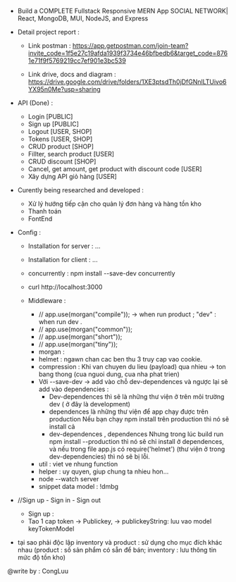 - Build a COMPLETE Fullstack Responsive MERN App SOCIAL NETWORK| React, MongoDB, MUI, NodeJS, and Express

- Detail project report :
    + Link postman : https://app.getpostman.com/join-team?invite_code=1f5e27c19afda1939f3734e46bfbedb6&target_code=8761e71f9f5769219cc7ef901e3bc539

    + Link drive, docs and diagram : https://drive.google.com/drive/folders/1XE3ptsdTh0jDfGNnlLTUivo6YX95n0Me?usp=sharing

- API (Done) : 
    + Login [PUBLIC]
    + Sign up [PUBLIC]
    + Logout [USER, SHOP]
    + Tokens [USER, SHOP]
    + CRUD product [SHOP]
    + Fillter, search product [USER]
    + CRUD discount [SHOP]
    + Cancel, get amount, get product with discount code [USER]
    + Xây dựng API giỏ hàng [USER]

- Curently being researched and developed : 
    + Xử lý hướng tiếp cận cho quản lý đơn hàng và hàng tồn kho
    + Thanh toán
    + FontEnd

- Config :

    + Installation for server : ...
    + Installation for client : ...
    + concurrently : npm install --save-dev concurrently
    + curl http://localhost:3000

    + Middleware :
        - // app.use(morgan("compile")); -> when run product ; "dev" : when run dev .
        - // app.use(morgan("common"));
        - // app.use(morgan("short"));
        - // app.use(morgan("tiny"));
        - morgan :
        - helmet : ngawn chan cac ben thu 3 truy cap vao cookie.
        - compression : Khi van chuyen du lieu (payload) qua nhieu -> ton bang thong (cua nguoi dung, cua nha phat trien)
        - Với --save-dev -> add vào chỗ dev-dependences và ngược lại sẽ add vào dependencies :
          - Dev-dependences thì sẽ là những thư viện ở trên môi trường dev ( ở đây là development)
          - dependences là những thư viện để app chạy được trên production
            Nếu bạn chạy npm install trên production thì nó sẽ install cả
          - dev-dependences , dependences
            Nhưng trong lúc build run npm install --production thì nó sẽ chỉ install ở dependences, và nếu trong file app.js có require('helmet') (thư viện ở trong dev-dependencies) thì nó sẽ bị lỗi.
        - util : viet ve nhung function
        - helper : uy quyen, giup chung ta nhieu hon...
        - node --watch server
        - snippet data model : !dmbg

- //Sign up - Sign in - Sign out
  - Sign up :
  - Tao 1 cap token -> Publickey, -> publickeyString: luu vao model keyTokenModel

- tại sao phải độc lập inventory và product : sử dụng cho mục đích khác nhau (product : số sản phẩm có sẵn để bán; inventory : lưu thông tin mức độ tồn kho)


@write by : CongLuu
